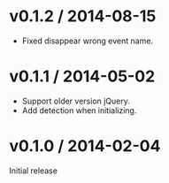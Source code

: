 # v0.1.2 / 2014-08-15

* Fixed disappear wrong event name.

# v0.1.1 / 2014-05-02

* Support older version jQuery.
* Add detection when initializing.

# v0.1.0 / 2014-02-04

Initial release
